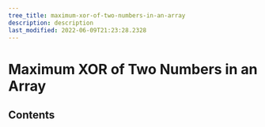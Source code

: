 ```yaml
---
tree_title: maximum-xor-of-two-numbers-in-an-array
description: description
last_modified: 2022-06-09T21:23:28.2328
---
```


# Maximum XOR of Two Numbers in an Array

## Contents
